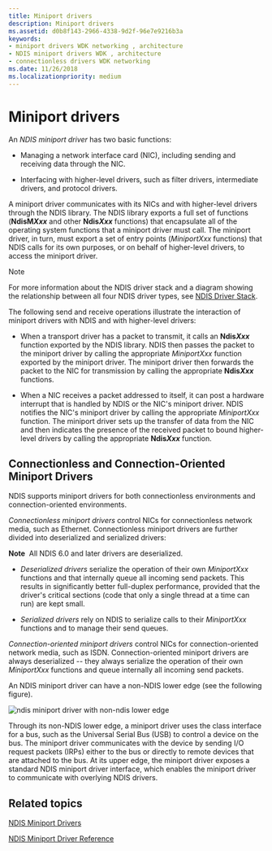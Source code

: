 ```yaml
---
title: Miniport drivers
description: Miniport drivers
ms.assetid: d0b8f143-2966-4338-9d2f-96e7e9216b3a
keywords:
- miniport drivers WDK networking , architecture
- NDIS miniport drivers WDK , architecture
- connectionless drivers WDK networking
ms.date: 11/26/2018
ms.localizationpriority: medium
---
```


# Miniport drivers

An *NDIS miniport driver* has two basic functions:

-   Managing a network interface card (NIC), including sending and receiving data through the NIC.

-   Interfacing with higher-level drivers, such as filter drivers, intermediate drivers, and protocol drivers.

A miniport driver communicates with its NICs and with higher-level drivers through the NDIS library. The NDIS library exports a full set of functions (**NdisM*Xxx*** and other **Ndis*Xxx*** functions) that encapsulate all of the operating system functions that a miniport driver must call. The miniport driver, in turn, must export a set of entry points (*MiniportXxx* functions) that NDIS calls for its own purposes, or on behalf of higher-level drivers, to access the miniport driver.

> [!NOTE]
> For more information about the NDIS driver stack and a diagram showing the relationship between all four NDIS driver types, see [NDIS Driver Stack](ndis-driver-stack.md).

The following send and receive operations illustrate the interaction of miniport drivers with NDIS and with higher-level drivers:

- When a transport driver has a packet to transmit, it calls an **Ndis*Xxx*** function exported by the NDIS library. NDIS then passes the packet to the miniport driver by calling the appropriate *MiniportXxx* function exported by the miniport driver. The miniport driver then forwards the packet to the NIC for transmission by calling the appropriate **Ndis*Xxx*** functions.

- When a NIC receives a packet addressed to itself, it can post a hardware interrupt that is handled by NDIS or the NIC's miniport driver. NDIS notifies the NIC's miniport driver by calling the appropriate *MiniportXxx* function. The miniport driver sets up the transfer of data from the NIC and then indicates the presence of the received packet to bound higher-level drivers by calling the appropriate **Ndis*Xxx*** function.

## Connectionless and Connection-Oriented Miniport Drivers

NDIS supports miniport drivers for both connectionless environments and connection-oriented environments.

*Connectionless miniport drivers* control NICs for connectionless network media, such as Ethernet. Connectionless miniport drivers are further divided into deserialized and serialized drivers:

**Note**  All NDIS 6.0 and later drivers are deserialized. 

-   *Deserialized drivers* serialize the operation of their own *MiniportXxx* functions and that internally queue all incoming send packets. This results in significantly better full-duplex performance, provided that the driver's critical sections (code that only a single thread at a time can run) are kept small.

-   *Serialized drivers* rely on NDIS to serialize calls to their *MiniportXxx* functions and to manage their send queues.

*Connection-oriented miniport drivers* control NICs for connection-oriented network media, such as ISDN. Connection-oriented miniport drivers are always deserialized -- they always serialize the operation of their own *MiniportXxx* functions and queue internally all incoming send packets.

An NDIS miniport driver can have a non-NDIS lower edge (see the following figure).

![ndis miniport driver with non-ndis lower edge](images/nonndslo.png)

Through its non-NDIS lower edge, a miniport driver uses the class interface for a bus, such as the Universal Serial Bus (USB) to control a device on the bus. The miniport driver communicates with the device by sending I/O request packets (IRPs) either to the bus or directly to remote devices that are attached to the bus. At its upper edge, the miniport driver exposes a standard NDIS miniport driver interface, which enables the miniport driver to communicate with overlying NDIS drivers.

## Related topics

[NDIS Miniport Drivers](ndis-miniport-drivers.md)

[NDIS Miniport Driver Reference](https://docs.microsoft.com/windows-hardware/drivers/ddi/_netvista/)